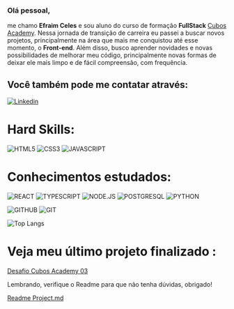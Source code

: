 ### Olá pessoal,

me chamo **Efraim Celes** e sou aluno do curso de formação **FullStack** [Cubos Academy](https://cubos.academy/). Nessa jornada de transição de carreira eu passei a buscar novos projetos, principalmente na área que mais me conquistou até esse momento, o **Front-end**. Além disso, busco aprender novidades e novas possibilidades de melhorar meu código, principalmente novas formas de deixar ele mais limpo e de fácil compreensão, com frequência.

## Você também pode me contatar através:
[![Linkedin](https://img.shields.io/badge/LinkedIn-0077B5?style=for-the-badge&logo=linkedin&logoColor=white)](www.linkedin.com/in/efraim-celes-b92a8524b)

# Hard Skills:
![HTML5](https://img.shields.io/badge/HTML5-E34F26?style=for-the-badge&logo=html5&logoColor=white)
![CSS3](https://img.shields.io/badge/CSS3-1572B6?style=for-the-badge&logo=css3&logoColor=white)
![JAVASCRIPT](https://img.shields.io/badge/JavaScript-323330?style=for-the-badge&logo=javascript&logoColor=F7DF1E)

# Conhecimentos estudados:
![REACT](https://img.shields.io/badge/React-20232A?style=for-the-badge&logo=react&logoColor=61DAFB)
![TYPESCRIPT](https://img.shields.io/badge/TypeScript-007ACC?style=for-the-badge&logo=typescript&logoColor=white)
![NODE.JS](https://img.shields.io/badge/Node.js-339933?style=for-the-badge&logo=nodedotjs&logoColor=white)
![POSTGRESQL](https://img.shields.io/badge/PostgreSQL-316192?style=for-the-badge&logo=postgresql&logoColor=white)
![PYTHON](https://img.shields.io/badge/Python-FFD43B?style=for-the-badge&logo=python&logoColor=blue)


![GITHUB](https://img.shields.io/badge/GitHub-100000?style=for-the-badge&logo=github&logoColor=white)
![GIT](https://img.shields.io/badge/GIT-E44C30?style=for-the-badge&logo=git&logoColor=white)

![Top Langs](https://github-readme-stats.vercel.app/api/top-langs/?username=ECeles&theme=tokyonight)



# Veja meu último projeto finalizado :

[Desafio Cubos Academy 03](https://github.com/ECeles/desafio-frontend-m03-ddst12)

Lembrando, verifique o Readme para que não tenha dúvidas, obrigado!

[Readme Project.md](https://github.com/ECeles/desafio-frontend-m03-ddst12/blob/main/README%20PROJECT.md)
